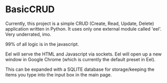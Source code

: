 # BasicCRUD
Currently, this project is a simple CRUD (Create, Read, Update, Delete) application written in Python. It uses only one external module called 'eel'. Very underrated, imo.

99% of all logic is in the javascript.

Eel will serve the HTML and Javascript via sockets. Eel will open up a new window in Google Chrome (which is currently the default preset in Eel).

This can be expanded with a SQLITE database for storage/keeping the items you type into the input box in the main page.